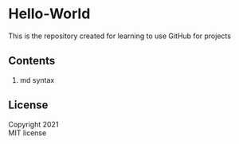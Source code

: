 # Hello-World
This is the repository created for learning to use GitHub for projects

## Contents

1. md syntax

## License

Copyright 2021<br>
MIT license
